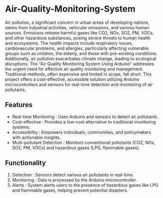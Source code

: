 # Air-Quality-Monitoring-System

Air pollution, a significant concern in urban areas of developing nations, stems from industrial activities, vehicular emissions, and various human sources. Emissions release harmful gases like CO2, NOx, SO2, PM, VOCs, and other hazardous substances, posing severe threats to human health and ecosystems. The health impacts include respiratory issues, cardiovascular problems, and allergies, particularly affecting vulnerable groups such as children, the elderly, and those with pre-existing conditions. Additionally, air pollution exacerbates climate change, leading to ecological disruptions.
The "Air Quality Monitoring System Using Arduino" addresses the urgent need for effective air quality monitoring and management. Traditional methods, often expensive and limited in scope, fall short. This project offers a cost-effective, accessible solution utilizing Arduino microcontrollers and sensors for real-time detection and monitoring of air pollutants.

## Features
- Real-time Monitoring : Uses Arduino and sensors to detect air pollutants.
- Cost-effective : Provides a low-cost alternative to traditional monitoring systems.
- Accessibility : Empowers individuals, communities, and policymakers with actionable insights.
- Multi-pollutant Detection : Monitors conventional pollutants (CO2, NOx, SO2, PM, VOCs) and hazardous gases (LPG, flammable gases).

## Functionality

1. Detection : Sensors detect various air pollutants in real-time.
2. Monitoring : Data is processed by the Arduino microcontroller.
3. Alerts : System alerts users to the presence of hazardous gases like LPG and flammable gases, helping prevent potential disasters.
